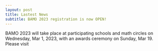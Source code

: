```yaml
---
layout: post
title: Lastest News
subtitle: BAMO 2023 registration is now OPEN!
---
```


BAMO 2023 will take place at participating schools and math circles on Wednesday, Mar 1, 2023, with an awards ceremony  on Sunday, Mar 19. Please visit

